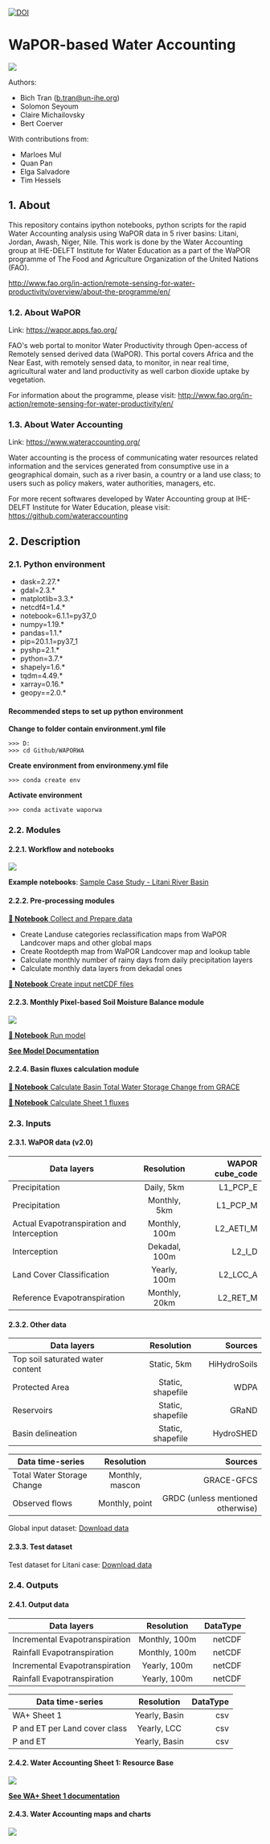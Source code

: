 [![DOI](https://zenodo.org/badge/DOI/10.5281/zenodo.3980562.svg)](https://doi.org/10.5281/zenodo.3980562)

# WaPOR-based Water Accounting 
![](./img/README/1_banner.jpg)

Authors: 
- Bich Tran (b.tran@un-ihe.org)
- Solomon Seyoum 
- Claire Michailovsky 
- Bert Coerver 

With contributions from:

- Marloes Mul
- Quan Pan 
- Elga Salvadore 
- Tim Hessels

## 1. About

This repository contains ipython notebooks, python scripts for the rapid Water Accounting analysis using WaPOR data in 5 river basins: Litani, Jordan, Awash, Niger, Nile. This work is done by the Water Accounting group at IHE-DELFT Institute for Water Education as a part of the WaPOR programme of The Food and Agriculture Organization of the United Nations (FAO).

http://www.fao.org/in-action/remote-sensing-for-water-productivity/overview/about-the-programme/en/

### 1.2. About WaPOR

Link: https://wapor.apps.fao.org/

FAO's web portal to monitor Water Productivity through Open-access of Remotely sensed derived data (WaPOR). This portal covers Africa and the Near East, with remotely sensed data, to monitor, in near real time, agricultural water and land productivity as well carbon dioxide uptake by vegetation.

For information about the programme, please visit: http://www.fao.org/in-action/remote-sensing-for-water-productivity/en/

### 1.3. About Water Accounting

Link: https://www.wateraccounting.org/

Water accounting is the process of communicating water resources related information and the services generated from consumptive use in a geographical domain, such as a river basin, a country or a land use class; to users such as policy makers, water authorities, managers, etc.

For more recent softwares developed by Water Accounting group at IHE-DELFT Institute for Water Education, please visit: https://github.com/wateraccounting

## 2. Description

### 2.1. Python environment

  - dask=2.27.* 
  - gdal=2.3.*
  - matplotlib=3.3.* 
  - netcdf4=1.4.*
  - notebook=6.1.1=py37_0
  - numpy=1.19.* 
  - pandas=1.1.* 
  - pip=20.1.1=py37_1
  - pyshp=2.1.* 
  - python=3.7.*
  - shapely=1.6.* 
  - tqdm=4.49.* 
  - xarray=0.16.*  
  - geopy==2.0.*

#### Recommended steps to set up python environment


**Change to folder contain environment.yml file**

	>>> D:
	>>> cd Github/WAPORWA

**Create environment from environmeny.yml file**

	>>> conda create env

**Activate environment**

	>>> conda activate waporwa

### 2.2. Modules

#### 2.2.1. Workflow and notebooks
![](./img/README/2_workflow.png)

**Example notebooks**: 
[Sample Case Study - Litani River Basin](./notebooks/)

#### 2.2.2. Pre-processing modules

[**:notebook: Notebook** Collect and Prepare data](./notebooks/0_Collect_Prepare_data.ipynb)

- Create Landuse categories reclassification maps from WaPOR Landcover maps and other global maps
- Create Rootdepth map from WaPOR Landcover map and lookup table
- Calculate monthly number of rainy days from daily precipitation layers
- Calculate monthly data layers from dekadal ones

[**:notebook: Notebook** Create input netCDF files](./notebooks/1_Create_NetCDF.ipynb)

#### 2.2.3. Monthly Pixel-based Soil Moisture Balance module 
![](./img/README/3_pixelbased.png)

[**:notebook: Notebook** Run model](./notebooks/3_RunSMBalance.ipynb)

[**See Model Documentation**](https://github.com/trngbich/WAPORWA/wiki/Monthly-Pixel-based-Soil-Moisture-Balance)

#### 2.2.4. Basin fluxes calculation module

[**:notebook: Notebook** Calculate Basin Total Water Storage Change from GRACE](./notebooks/2_GRACE_dS.ipynb)

[**:notebook: Notebook** Calculate Sheet 1 fluxes](./notebooks/4_calc_Sheet1_fluxes.ipynb)

### 2.3. Inputs

#### 2.3.1. WaPOR data (v2.0)

| Data layers        | Resolution           | WAPOR cube_code  |
| ------------- |:-------------:| -----:|
| Precipitation      | Daily, 5km | L1_PCP_E |
| Precipitation      | Monthly, 5km      |   L1_PCP_M |
| Actual Evapotranspiration and Interception      | Monthly, 100m      |   L2_AETI_M |
| Interception      | Dekadal, 100m      |   L2_I_D |
| Land Cover Classification     | Yearly, 100m      |   L2_LCC_A |
| Reference Evapotranspiration      | Monthly, 20km      |   L2_RET_M |

#### 2.3.2. Other data

| Data layers       | Resolution           | Sources  |
| ------------- |:-------------:| -----:|
| Top soil saturated water content      | Static, 5km | HiHydroSoils |
| Protected Area      | Static, shapefile | WDPA |
| Reservoirs      | Static, shapefile | GRaND |
| Basin delineation      | Static, shapefile | HydroSHED |

| Data time-series        | Resolution           | Sources  |
| ------------- |:-------------:| -----:|
| Total Water Storage Change | Monthly, mascon | GRACE-GFCS |
| Observed flows      | Monthly, point | GRDC (unless mentioned otherwise) |

Global input dataset: [Download data](./data/Download_global_input_data.md)

#### 2.3.3. Test dataset

Test dataset for Litani case: [Download data](./data/Download_Litani_test_case.md)

### 2.4. Outputs

#### 2.4.1. Output data
| Data layers       | Resolution           | DataType  |
| ------------- |:-------------:| -----:|
| Incremental Evapotranspiration      | Monthly, 100m | netCDF |
| Rainfall Evapotranspiration      | Monthly, 100m | netCDF |
| Incremental Evapotranspiration      | Yearly, 100m | netCDF |
| Rainfall Evapotranspiration      | Yearly, 100m | netCDF |


| Data time-series        | Resolution           | DataType  |
| ------------- |:-------------:| -----:|
| WA+ Sheet 1 | Yearly, Basin | csv |
| P and ET per Land cover class | Yearly, LCC | csv |
| P and ET | Yearly, Basin | csv |

#### 2.4.2. Water Accounting Sheet 1: Resource Base

![](./img/wiki/sheet1/sheet1_template.png)

[**See WA+ Sheet 1 documentation**](https://github.com/trngbich/WAPORWA/wiki/Water-Accounting-Plus-(WA-)---Sheet-1:-Resource-Base)

#### 2.4.3. Water Accounting maps and charts

![](./img/README/4_graphs.png)
